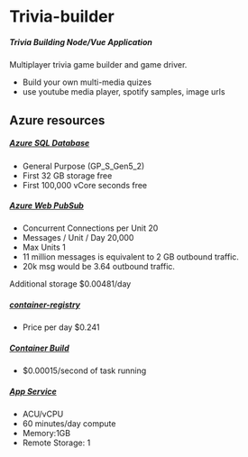 # Trivia-builder
##### Trivia Building Node/Vue Application

Multiplayer trivia game builder and game driver.

- Build your own multi-media quizes
- use youtube media player, spotify samples, image urls

## Azure resources
##### [Azure SQL Database](https://learn.microsoft.com/en-us/azure/azure-sql/database/purchasing-models?view=azuresql)

- General Purpose (GP_S_Gen5_2)
- First 32 GB storage free
- First 100,000 vCore seconds free

##### [Azure Web PubSub](https://azure.microsoft.com/en-us/pricing/details/web-pubsub/)
- Concurrent Connections per Unit	20
- Messages / Unit / Day	20,000
- Max Units	1
- 11 million messages is equivalent to 2 GB outbound traffic.
- 20k msg would be 3.64 outbound traffic.

Additional storage
$0.00481/day

##### [container-registry](https://azure.microsoft.com/en-us/pricing/details/container-registry/)
- Price per day	$0.241

##### [Container Build](https://azure.microsoft.com/en-ca/pricing/details/container-registry/)
- $0.00015/second of task running

##### [App Service](https://azure.microsoft.com/en-ca/pricing/details/app-service/windows/)
- ACU/vCPU
- 60 minutes/day compute
- Memory:1GB
- Remote Storage: 1



